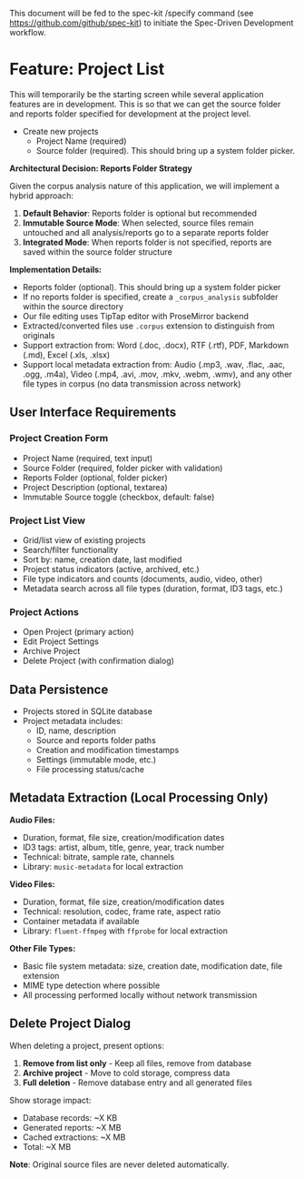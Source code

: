 This document will be fed to the spec-kit /specify command (see https://github.com/github/spec-kit) to initiate the Spec-Driven Development workflow.

# Feature: Project List

This will temporarily be the starting screen while several application features are in development. This is so that we can get the source folder and reports folder specified for development at the project level.

- Create new projects
  - Project Name (required)
  - Source folder (required). This should bring up a system folder picker.

**Architectural Decision: Reports Folder Strategy**

Given the corpus analysis nature of this application, we will implement a hybrid approach:

1. **Default Behavior**: Reports folder is optional but recommended
2. **Immutable Source Mode**: When selected, source files remain untouched and all analysis/reports go to a separate reports folder
3. **Integrated Mode**: When reports folder is not specified, reports are saved within the source folder structure

**Implementation Details:**

- Reports folder (optional). This should bring up a system folder picker
- If no reports folder is specified, create a `_corpus_analysis` subfolder within the source directory
- Our file editing uses TipTap editor with ProseMirror backend
- Extracted/converted files use `.corpus` extension to distinguish from originals
- Support extraction from: Word (.doc, .docx), RTF (.rtf), PDF, Markdown (.md), Excel (.xls, .xlsx)
- Support local metadata extraction from: Audio (.mp3, .wav, .flac, .aac, .ogg, .m4a), Video (.mp4, .avi, .mov, .mkv, .webm, .wmv), and any other file types in corpus (no data transmission across network)

## User Interface Requirements

### Project Creation Form

- Project Name (required, text input)
- Source Folder (required, folder picker with validation)
- Reports Folder (optional, folder picker)
- Project Description (optional, textarea)
- Immutable Source toggle (checkbox, default: false)

### Project List View

- Grid/list view of existing projects
- Search/filter functionality
- Sort by: name, creation date, last modified
- Project status indicators (active, archived, etc.)
- File type indicators and counts (documents, audio, video, other)
- Metadata search across all file types (duration, format, ID3 tags, etc.)

### Project Actions

- Open Project (primary action)
- Edit Project Settings
- Archive Project
- Delete Project (with confirmation dialog)

## Data Persistence

- Projects stored in SQLite database
- Project metadata includes:
  - ID, name, description
  - Source and reports folder paths
  - Creation and modification timestamps
  - Settings (immutable mode, etc.)
  - File processing status/cache

## Metadata Extraction (Local Processing Only)

**Audio Files:**

- Duration, format, file size, creation/modification dates
- ID3 tags: artist, album, title, genre, year, track number
- Technical: bitrate, sample rate, channels
- Library: `music-metadata` for local extraction

**Video Files:**

- Duration, format, file size, creation/modification dates
- Technical: resolution, codec, frame rate, aspect ratio
- Container metadata if available
- Library: `fluent-ffmpeg` with `ffprobe` for local extraction

**Other File Types:**

- Basic file system metadata: size, creation date, modification date, file extension
- MIME type detection where possible
- All processing performed locally without network transmission

## Delete Project Dialog

When deleting a project, present options:

1. **Remove from list only** - Keep all files, remove from database
2. **Archive project** - Move to cold storage, compress data
3. **Full deletion** - Remove database entry and all generated files

Show storage impact:

- Database records: ~X KB
- Generated reports: ~X MB
- Cached extractions: ~X MB
- Total: ~X MB

**Note**: Original source files are never deleted automatically.
